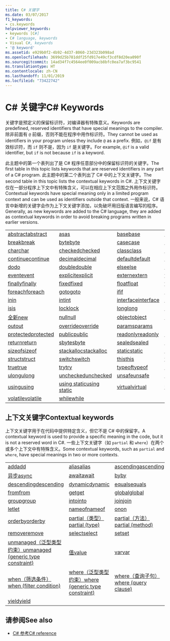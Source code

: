```yaml
---
title: C# 关键字
ms.date: 03/07/2017
f1_keywords:
- cs.keywords
helpviewer_keywords:
- keywords [C#]
- C# language, keywords
- Visual C#, keywords
- '@ keyword'
ms.assetid: e929b0f2-4b92-4d37-8060-23d323b098ad
ms.openlocfilehash: 3699d25b781ddf25fd917e49cf3cdf8d20ea090f
ms.sourcegitcommit: 14ad34f7c4564ee0f009acb8bfc0ea7af3bc9541
ms.translationtype: HT
ms.contentlocale: zh-CN
ms.lasthandoff: 11/01/2019
ms.locfileid: "73422742"
---
```

# <a name="c-keywords"></a><span data-ttu-id="c2aa7-102">C# 关键字</span><span class="sxs-lookup"><span data-stu-id="c2aa7-102">C# Keywords</span></span>

<span data-ttu-id="c2aa7-103">关键字是预定义的保留标识符，对编译器有特殊意义。</span><span class="sxs-lookup"><span data-stu-id="c2aa7-103">Keywords are predefined, reserved identifiers that have special meanings to the compiler.</span></span> <span data-ttu-id="c2aa7-104">除非前面有 `@` 前缀，否则不能在程序中用作标识符。</span><span class="sxs-lookup"><span data-stu-id="c2aa7-104">They cannot be used as identifiers in your program unless they include `@` as a prefix.</span></span> <span data-ttu-id="c2aa7-105">例如，`@if` 是有效标识符，而 `if` 则不是，因为 `if` 是关键字。</span><span class="sxs-lookup"><span data-stu-id="c2aa7-105">For example, `@if` is a valid identifier, but `if` is not because `if` is a keyword.</span></span>  
  
 <span data-ttu-id="c2aa7-106">此主题中的第一个表列出了是 C# 程序任意部分中的保留标识符的关键字。</span><span class="sxs-lookup"><span data-stu-id="c2aa7-106">The first table in this topic lists keywords that are reserved identifiers in any part of a C# program.</span></span> <span data-ttu-id="c2aa7-107">此主题中的第二个表列出了 C# 中的上下文关键字。</span><span class="sxs-lookup"><span data-stu-id="c2aa7-107">The second table in this topic lists the contextual keywords in C#.</span></span> <span data-ttu-id="c2aa7-108">上下文关键字仅在一部分程序上下文中有特殊含义，可以在相应上下文范围之外用作标识符。</span><span class="sxs-lookup"><span data-stu-id="c2aa7-108">Contextual keywords have special meaning only in a limited program context and can be used as identifiers outside that context.</span></span> <span data-ttu-id="c2aa7-109">一般来说，C# 语言中新增的关键字会作为上下文关键字添加，以免破坏用旧版语言编写的程序。</span><span class="sxs-lookup"><span data-stu-id="c2aa7-109">Generally, as new keywords are added to the C# language, they are added as contextual keywords in order to avoid breaking programs written in earlier versions.</span></span>  
  
|||||  
|---|---|---|---|  
|[<span data-ttu-id="c2aa7-110">abstract</span><span class="sxs-lookup"><span data-stu-id="c2aa7-110">abstract</span></span>](abstract.md)|[<span data-ttu-id="c2aa7-111">as</span><span class="sxs-lookup"><span data-stu-id="c2aa7-111">as</span></span>](../operators/type-testing-and-cast.md#as-operator)|[<span data-ttu-id="c2aa7-112">base</span><span class="sxs-lookup"><span data-stu-id="c2aa7-112">base</span></span>](base.md)|[<span data-ttu-id="c2aa7-113">bool</span><span class="sxs-lookup"><span data-stu-id="c2aa7-113">bool</span></span>](bool.md)|  
|[<span data-ttu-id="c2aa7-114">break</span><span class="sxs-lookup"><span data-stu-id="c2aa7-114">break</span></span>](break.md)|[<span data-ttu-id="c2aa7-115">byte</span><span class="sxs-lookup"><span data-stu-id="c2aa7-115">byte</span></span>](../builtin-types/integral-numeric-types.md)|[<span data-ttu-id="c2aa7-116">case</span><span class="sxs-lookup"><span data-stu-id="c2aa7-116">case</span></span>](switch.md)|[<span data-ttu-id="c2aa7-117">catch</span><span class="sxs-lookup"><span data-stu-id="c2aa7-117">catch</span></span>](try-catch.md)|  
|[<span data-ttu-id="c2aa7-118">char</span><span class="sxs-lookup"><span data-stu-id="c2aa7-118">char</span></span>](char.md)|[<span data-ttu-id="c2aa7-119">checked</span><span class="sxs-lookup"><span data-stu-id="c2aa7-119">checked</span></span>](checked.md)|[<span data-ttu-id="c2aa7-120">class</span><span class="sxs-lookup"><span data-stu-id="c2aa7-120">class</span></span>](class.md)|[<span data-ttu-id="c2aa7-121">const</span><span class="sxs-lookup"><span data-stu-id="c2aa7-121">const</span></span>](const.md)|  
|[<span data-ttu-id="c2aa7-122">continue</span><span class="sxs-lookup"><span data-stu-id="c2aa7-122">continue</span></span>](continue.md)|[<span data-ttu-id="c2aa7-123">decimal</span><span class="sxs-lookup"><span data-stu-id="c2aa7-123">decimal</span></span>](../builtin-types/floating-point-numeric-types.md)|[<span data-ttu-id="c2aa7-124">default</span><span class="sxs-lookup"><span data-stu-id="c2aa7-124">default</span></span>](default.md)|[<span data-ttu-id="c2aa7-125">delegate</span><span class="sxs-lookup"><span data-stu-id="c2aa7-125">delegate</span></span>](../builtin-types/reference-types.md)|  
|[<span data-ttu-id="c2aa7-126">do</span><span class="sxs-lookup"><span data-stu-id="c2aa7-126">do</span></span>](do.md)|[<span data-ttu-id="c2aa7-127">double</span><span class="sxs-lookup"><span data-stu-id="c2aa7-127">double</span></span>](../builtin-types/floating-point-numeric-types.md)|[<span data-ttu-id="c2aa7-128">else</span><span class="sxs-lookup"><span data-stu-id="c2aa7-128">else</span></span>](if-else.md)|[<span data-ttu-id="c2aa7-129">enum</span><span class="sxs-lookup"><span data-stu-id="c2aa7-129">enum</span></span>](enum.md)|  
|[<span data-ttu-id="c2aa7-130">event</span><span class="sxs-lookup"><span data-stu-id="c2aa7-130">event</span></span>](event.md)|[<span data-ttu-id="c2aa7-131">explicit</span><span class="sxs-lookup"><span data-stu-id="c2aa7-131">explicit</span></span>](../operators/user-defined-conversion-operators.md)|[<span data-ttu-id="c2aa7-132">extern</span><span class="sxs-lookup"><span data-stu-id="c2aa7-132">extern</span></span>](extern.md)|[<span data-ttu-id="c2aa7-133">false</span><span class="sxs-lookup"><span data-stu-id="c2aa7-133">false</span></span>](false-literal.md)|  
|[<span data-ttu-id="c2aa7-134">finally</span><span class="sxs-lookup"><span data-stu-id="c2aa7-134">finally</span></span>](try-finally.md)|[<span data-ttu-id="c2aa7-135">fixed</span><span class="sxs-lookup"><span data-stu-id="c2aa7-135">fixed</span></span>](fixed-statement.md)|[<span data-ttu-id="c2aa7-136">float</span><span class="sxs-lookup"><span data-stu-id="c2aa7-136">float</span></span>](../builtin-types/floating-point-numeric-types.md)|[<span data-ttu-id="c2aa7-137">for</span><span class="sxs-lookup"><span data-stu-id="c2aa7-137">for</span></span>](for.md)|  
|[<span data-ttu-id="c2aa7-138">foreach</span><span class="sxs-lookup"><span data-stu-id="c2aa7-138">foreach</span></span>](foreach-in.md)|[<span data-ttu-id="c2aa7-139">goto</span><span class="sxs-lookup"><span data-stu-id="c2aa7-139">goto</span></span>](goto.md)|[<span data-ttu-id="c2aa7-140">if</span><span class="sxs-lookup"><span data-stu-id="c2aa7-140">if</span></span>](if-else.md)|[<span data-ttu-id="c2aa7-141">implicit</span><span class="sxs-lookup"><span data-stu-id="c2aa7-141">implicit</span></span>](../operators/user-defined-conversion-operators.md)|  
|[<span data-ttu-id="c2aa7-142">in</span><span class="sxs-lookup"><span data-stu-id="c2aa7-142">in</span></span>](in.md)|[<span data-ttu-id="c2aa7-143">int</span><span class="sxs-lookup"><span data-stu-id="c2aa7-143">int</span></span>](../builtin-types/integral-numeric-types.md)|[<span data-ttu-id="c2aa7-144">interface</span><span class="sxs-lookup"><span data-stu-id="c2aa7-144">interface</span></span>](interface.md)|[<span data-ttu-id="c2aa7-145">internal</span><span class="sxs-lookup"><span data-stu-id="c2aa7-145">internal</span></span>](internal.md)|
|[<span data-ttu-id="c2aa7-146">is</span><span class="sxs-lookup"><span data-stu-id="c2aa7-146">is</span></span>](is.md)|[<span data-ttu-id="c2aa7-147">lock</span><span class="sxs-lookup"><span data-stu-id="c2aa7-147">lock</span></span>](lock-statement.md)|[<span data-ttu-id="c2aa7-148">long</span><span class="sxs-lookup"><span data-stu-id="c2aa7-148">long</span></span>](../builtin-types/integral-numeric-types.md)|[<span data-ttu-id="c2aa7-149">namespace</span><span class="sxs-lookup"><span data-stu-id="c2aa7-149">namespace</span></span>](namespace.md)|
|[<span data-ttu-id="c2aa7-150">全新</span><span class="sxs-lookup"><span data-stu-id="c2aa7-150">new</span></span>](../operators/new-operator.md)|[<span data-ttu-id="c2aa7-151">null</span><span class="sxs-lookup"><span data-stu-id="c2aa7-151">null</span></span>](null.md)|[<span data-ttu-id="c2aa7-152">object</span><span class="sxs-lookup"><span data-stu-id="c2aa7-152">object</span></span>](../builtin-types/reference-types.md)|[<span data-ttu-id="c2aa7-153">operator</span><span class="sxs-lookup"><span data-stu-id="c2aa7-153">operator</span></span>](../operators/operator-overloading.md)|
|[<span data-ttu-id="c2aa7-154">out</span><span class="sxs-lookup"><span data-stu-id="c2aa7-154">out</span></span>](out.md)|[<span data-ttu-id="c2aa7-155">override</span><span class="sxs-lookup"><span data-stu-id="c2aa7-155">override</span></span>](override.md)|[<span data-ttu-id="c2aa7-156">params</span><span class="sxs-lookup"><span data-stu-id="c2aa7-156">params</span></span>](params.md)|[<span data-ttu-id="c2aa7-157">private</span><span class="sxs-lookup"><span data-stu-id="c2aa7-157">private</span></span>](private.md)|
|[<span data-ttu-id="c2aa7-158">protected</span><span class="sxs-lookup"><span data-stu-id="c2aa7-158">protected</span></span>](protected.md)|[<span data-ttu-id="c2aa7-159">public</span><span class="sxs-lookup"><span data-stu-id="c2aa7-159">public</span></span>](public.md)|[<span data-ttu-id="c2aa7-160">readonly</span><span class="sxs-lookup"><span data-stu-id="c2aa7-160">readonly</span></span>](readonly.md)|[<span data-ttu-id="c2aa7-161">ref</span><span class="sxs-lookup"><span data-stu-id="c2aa7-161">ref</span></span>](ref.md)|
|[<span data-ttu-id="c2aa7-162">return</span><span class="sxs-lookup"><span data-stu-id="c2aa7-162">return</span></span>](return.md)|[<span data-ttu-id="c2aa7-163">sbyte</span><span class="sxs-lookup"><span data-stu-id="c2aa7-163">sbyte</span></span>](../builtin-types/integral-numeric-types.md)|[<span data-ttu-id="c2aa7-164">sealed</span><span class="sxs-lookup"><span data-stu-id="c2aa7-164">sealed</span></span>](sealed.md)|[<span data-ttu-id="c2aa7-165">short</span><span class="sxs-lookup"><span data-stu-id="c2aa7-165">short</span></span>](../builtin-types/integral-numeric-types.md)||
[<span data-ttu-id="c2aa7-166">sizeof</span><span class="sxs-lookup"><span data-stu-id="c2aa7-166">sizeof</span></span>](../operators/sizeof.md)|[<span data-ttu-id="c2aa7-167">stackalloc</span><span class="sxs-lookup"><span data-stu-id="c2aa7-167">stackalloc</span></span>](../operators/stackalloc.md)|[<span data-ttu-id="c2aa7-168">static</span><span class="sxs-lookup"><span data-stu-id="c2aa7-168">static</span></span>](static.md)|[<span data-ttu-id="c2aa7-169">string</span><span class="sxs-lookup"><span data-stu-id="c2aa7-169">string</span></span>](../builtin-types/reference-types.md)|
|[<span data-ttu-id="c2aa7-170">struct</span><span class="sxs-lookup"><span data-stu-id="c2aa7-170">struct</span></span>](struct.md)|[<span data-ttu-id="c2aa7-171">switch</span><span class="sxs-lookup"><span data-stu-id="c2aa7-171">switch</span></span>](switch.md)|[<span data-ttu-id="c2aa7-172">this</span><span class="sxs-lookup"><span data-stu-id="c2aa7-172">this</span></span>](this.md)|[<span data-ttu-id="c2aa7-173">throw</span><span class="sxs-lookup"><span data-stu-id="c2aa7-173">throw</span></span>](throw.md)|
|[<span data-ttu-id="c2aa7-174">true</span><span class="sxs-lookup"><span data-stu-id="c2aa7-174">true</span></span>](true-literal.md)|[<span data-ttu-id="c2aa7-175">try</span><span class="sxs-lookup"><span data-stu-id="c2aa7-175">try</span></span>](try-catch.md)|[<span data-ttu-id="c2aa7-176">typeof</span><span class="sxs-lookup"><span data-stu-id="c2aa7-176">typeof</span></span>](../operators/type-testing-and-cast.md#typeof-operator)|[<span data-ttu-id="c2aa7-177">uint</span><span class="sxs-lookup"><span data-stu-id="c2aa7-177">uint</span></span>](../builtin-types/integral-numeric-types.md)|
|[<span data-ttu-id="c2aa7-178">ulong</span><span class="sxs-lookup"><span data-stu-id="c2aa7-178">ulong</span></span>](../builtin-types/integral-numeric-types.md)|[<span data-ttu-id="c2aa7-179">unchecked</span><span class="sxs-lookup"><span data-stu-id="c2aa7-179">unchecked</span></span>](unchecked.md)|[<span data-ttu-id="c2aa7-180">unsafe</span><span class="sxs-lookup"><span data-stu-id="c2aa7-180">unsafe</span></span>](unsafe.md)|[<span data-ttu-id="c2aa7-181">ushort</span><span class="sxs-lookup"><span data-stu-id="c2aa7-181">ushort</span></span>](../builtin-types/integral-numeric-types.md)|
|[<span data-ttu-id="c2aa7-182">using</span><span class="sxs-lookup"><span data-stu-id="c2aa7-182">using</span></span>](using.md)|[<span data-ttu-id="c2aa7-183">using static</span><span class="sxs-lookup"><span data-stu-id="c2aa7-183">using static</span></span>](using-static.md)|[<span data-ttu-id="c2aa7-184">virtual</span><span class="sxs-lookup"><span data-stu-id="c2aa7-184">virtual</span></span>](virtual.md)|[<span data-ttu-id="c2aa7-185">void</span><span class="sxs-lookup"><span data-stu-id="c2aa7-185">void</span></span>](void.md)|
|[<span data-ttu-id="c2aa7-186">volatile</span><span class="sxs-lookup"><span data-stu-id="c2aa7-186">volatile</span></span>](volatile.md)|[<span data-ttu-id="c2aa7-187">while</span><span class="sxs-lookup"><span data-stu-id="c2aa7-187">while</span></span>](while.md)|

## <a name="contextual-keywords"></a><span data-ttu-id="c2aa7-188">上下文关键字</span><span class="sxs-lookup"><span data-stu-id="c2aa7-188">Contextual keywords</span></span>

 <span data-ttu-id="c2aa7-189">上下文关键字用于在代码中提供特定含义，但它不是 C# 中的保留字。</span><span class="sxs-lookup"><span data-stu-id="c2aa7-189">A contextual keyword is used to provide a specific meaning in the code, but it is not a reserved word in C#.</span></span> <span data-ttu-id="c2aa7-190">一些上下文关键字（如 `partial` 和 `where`）在两个或多个上下文中有特殊含义。</span><span class="sxs-lookup"><span data-stu-id="c2aa7-190">Some contextual keywords, such as `partial` and `where`, have special meanings in two or more contexts.</span></span>  
  
||||  
|---|---|---|  
|[<span data-ttu-id="c2aa7-191">add</span><span class="sxs-lookup"><span data-stu-id="c2aa7-191">add</span></span>](add.md)|[<span data-ttu-id="c2aa7-192">alias</span><span class="sxs-lookup"><span data-stu-id="c2aa7-192">alias</span></span>](extern-alias.md)|[<span data-ttu-id="c2aa7-193">ascending</span><span class="sxs-lookup"><span data-stu-id="c2aa7-193">ascending</span></span>](ascending.md)|
|[<span data-ttu-id="c2aa7-194">异步</span><span class="sxs-lookup"><span data-stu-id="c2aa7-194">async</span></span>](async.md)|[<span data-ttu-id="c2aa7-195">await</span><span class="sxs-lookup"><span data-stu-id="c2aa7-195">await</span></span>](../operators/await.md)|[<span data-ttu-id="c2aa7-196">by</span><span class="sxs-lookup"><span data-stu-id="c2aa7-196">by</span></span>](by.md)|
|[<span data-ttu-id="c2aa7-197">descending</span><span class="sxs-lookup"><span data-stu-id="c2aa7-197">descending</span></span>](descending.md)|[<span data-ttu-id="c2aa7-198">dynamic</span><span class="sxs-lookup"><span data-stu-id="c2aa7-198">dynamic</span></span>](../builtin-types/reference-types.md)|[<span data-ttu-id="c2aa7-199">equals</span><span class="sxs-lookup"><span data-stu-id="c2aa7-199">equals</span></span>](equals.md)|
|[<span data-ttu-id="c2aa7-200">from</span><span class="sxs-lookup"><span data-stu-id="c2aa7-200">from</span></span>](from-clause.md)|[<span data-ttu-id="c2aa7-201">get</span><span class="sxs-lookup"><span data-stu-id="c2aa7-201">get</span></span>](get.md)|[<span data-ttu-id="c2aa7-202">global</span><span class="sxs-lookup"><span data-stu-id="c2aa7-202">global</span></span>](../operators/namespace-alias-qualifier.md)|
|[<span data-ttu-id="c2aa7-203">group</span><span class="sxs-lookup"><span data-stu-id="c2aa7-203">group</span></span>](group-clause.md)|[<span data-ttu-id="c2aa7-204">into</span><span class="sxs-lookup"><span data-stu-id="c2aa7-204">into</span></span>](into.md)|[<span data-ttu-id="c2aa7-205">join</span><span class="sxs-lookup"><span data-stu-id="c2aa7-205">join</span></span>](join-clause.md)|
|[<span data-ttu-id="c2aa7-206">let</span><span class="sxs-lookup"><span data-stu-id="c2aa7-206">let</span></span>](let-clause.md)|[<span data-ttu-id="c2aa7-207">nameof</span><span class="sxs-lookup"><span data-stu-id="c2aa7-207">nameof</span></span>](../operators/nameof.md)|[<span data-ttu-id="c2aa7-208">on</span><span class="sxs-lookup"><span data-stu-id="c2aa7-208">on</span></span>](on.md)|
|[<span data-ttu-id="c2aa7-209">orderby</span><span class="sxs-lookup"><span data-stu-id="c2aa7-209">orderby</span></span>](orderby-clause.md)|[<span data-ttu-id="c2aa7-210">partial（类型）</span><span class="sxs-lookup"><span data-stu-id="c2aa7-210">partial (type)</span></span>](partial-type.md)|[<span data-ttu-id="c2aa7-211">partial（方法）</span><span class="sxs-lookup"><span data-stu-id="c2aa7-211">partial (method)</span></span>](partial-method.md)|
|[<span data-ttu-id="c2aa7-212">remove</span><span class="sxs-lookup"><span data-stu-id="c2aa7-212">remove</span></span>](remove.md)|[<span data-ttu-id="c2aa7-213">select</span><span class="sxs-lookup"><span data-stu-id="c2aa7-213">select</span></span>](select-clause.md)|[<span data-ttu-id="c2aa7-214">set</span><span class="sxs-lookup"><span data-stu-id="c2aa7-214">set</span></span>](set.md)|
|[<span data-ttu-id="c2aa7-215">unmanaged（泛型类型约束）</span><span class="sxs-lookup"><span data-stu-id="c2aa7-215">unmanaged (generic type constraint)</span></span>](where-generic-type-constraint.md)|[<span data-ttu-id="c2aa7-216">值</span><span class="sxs-lookup"><span data-stu-id="c2aa7-216">value</span></span>](value.md)|[<span data-ttu-id="c2aa7-217">var</span><span class="sxs-lookup"><span data-stu-id="c2aa7-217">var</span></span>](var.md)|
|[<span data-ttu-id="c2aa7-218">when（筛选条件）</span><span class="sxs-lookup"><span data-stu-id="c2aa7-218">when (filter condition)</span></span>](when.md)|[<span data-ttu-id="c2aa7-219">where（泛型类型约束）</span><span class="sxs-lookup"><span data-stu-id="c2aa7-219">where (generic type constraint)</span></span>](where-generic-type-constraint.md)|[<span data-ttu-id="c2aa7-220">where（查询子句）</span><span class="sxs-lookup"><span data-stu-id="c2aa7-220">where (query clause)</span></span>](where-clause.md)|
|[<span data-ttu-id="c2aa7-221">yield</span><span class="sxs-lookup"><span data-stu-id="c2aa7-221">yield</span></span>](yield.md)| | |
  
## <a name="see-also"></a><span data-ttu-id="c2aa7-222">请参阅</span><span class="sxs-lookup"><span data-stu-id="c2aa7-222">See also</span></span>

- [<span data-ttu-id="c2aa7-223">C# 参考</span><span class="sxs-lookup"><span data-stu-id="c2aa7-223">C# reference</span></span>](../index.md)
